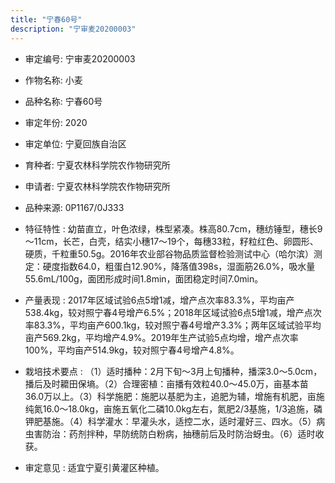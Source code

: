 ```yaml
---
title: "宁春60号"
description: "宁审麦20200003"
---
```

* 审定编号:  宁审麦20200003

*  作物名称:  小麦

*  品种名称:  宁春60号

*  审定年份:  2020

*  审定单位:  宁夏回族自治区

* 育种者:  宁夏农林科学院农作物研究所

*  申请者:  宁夏农林科学院农作物研究所

*  品种来源:  0P1167/0J333

*  特征特性 : 
幼苗直立，叶色浓绿，株型紧凑。株高80.7cm，穗纺锤型，穗长9～11cm，长芒，白壳，结实小穗17～19个，每穗33粒，籽粒红色、卵圆形、硬质，千粒重50.5g。2016年农业部谷物品质监督检验测试中心（哈尔滨）测定：硬度指数64.0，粗蛋白12.90%，降落值398s，湿面筋26.0%，吸水量55.6mL/100g，面团形成时间1.8min，面团稳定时间7.0min。
 
*  产量表现 : 
2017年区域试验6点5增1减，增产点次率83.3%，平均亩产538.4kg，较对照宁春4号增产6.5%；2018年区域试验6点5增1减，增产点次率83.3%，平均亩产600.1kg，较对照宁春4号增产3.3%；两年区域试验平均亩产569.2kg，平均增产4.9%。2019年生产试验5点均增，增产点次率100%，平均亩产514.9kg，较对照宁春4号增产4.8%。

*  栽培技术要点 : 
（1）适时播种：2月下旬～3月上旬播种，播深3.0～5.0cm，播后及时耱田保墒。（2）合理密植：亩播有效粒40.0～45.0万，亩基本苗36.0万以上。（3）科学施肥：施肥以基肥为主，追肥为辅，增施有机肥，亩施纯氮16.0～18.0kg，亩施五氧化二磷10.0kg左右，氮肥2/3基施，1/3追施，磷钾肥基施。（4）科学灌水：早灌头水，适控二水，适时灌好三、四水。（5）病虫害防治：药剂拌种，早防统防白粉病，抽穗前后及时防治蚜虫。（6）适时收获。

*  审定意见 : 
适宜宁夏引黄灌区种植。
